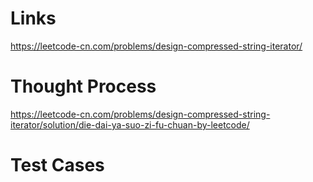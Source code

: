 # Links
https://leetcode-cn.com/problems/design-compressed-string-iterator/

# Thought Process
https://leetcode-cn.com/problems/design-compressed-string-iterator/solution/die-dai-ya-suo-zi-fu-chuan-by-leetcode/

# Test Cases

